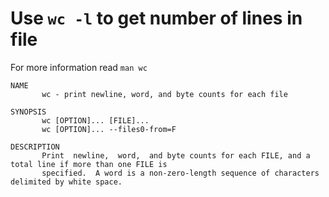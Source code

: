# Use `wc -l` to get number of lines in file

For more information read `man wc`

``` 
NAME
       wc - print newline, word, and byte counts for each file

SYNOPSIS
       wc [OPTION]... [FILE]...
       wc [OPTION]... --files0-from=F

DESCRIPTION
       Print  newline,  word,  and byte counts for each FILE, and a total line if more than one FILE is
       specified.  A word is a non-zero-length sequence of characters delimited by white space.
```
